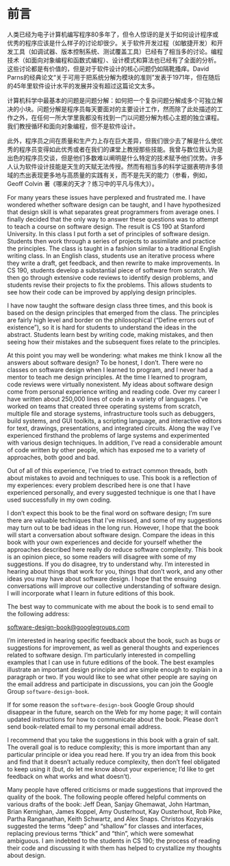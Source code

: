 # 前言

人类已经为电子计算机编写程序80多年了，但令人惊讶的是关于如何设计程序或优秀的程序应该是什么样子的讨论却很少。关于软件开发过程（如敏捷开发）和开发工具（如调试器、版本控制系统、测试覆盖工具）已经有了相当多的讨论。编程技术（如面向对象编程和函数式编程）、设计模式和算法也已经有了全面的分析。这些讨论都是有价值的，但是对于软件设计的核心问题仍如隔靴搔痒。David Parns的经典论文“关于可用于把系统分解为模块的准则”发表于1971年，但在随后的45年里软件设计水平的发展并没有超过这篇论文太多。

计算机科学中最基本的问题是问题分解：如何把一个复杂问题分解成多个可独立解决的小块。问题分解是程序员每天要面对的主要设计工作，然而除了此处描述的工作之外，在任何一所大学里我都没有找到一门以问题分解为核心主题的独立课程。我们教授循环和面向对象编程，但不是软件设计。

此外，程序员之间在质量和生产力上存在巨大差异，但我们很少去了解是什么使优秀的程序员变得如此优秀或者在我们的课堂上教授那些技能。我曾与数位我认为是出色的程序员交谈，但是他们多数难以阐明是什么特定的技术赋予他们优势。许多人认为软件设计技能是天生的天赋无法传授。然而有相当多的科学证据表明许多领域的杰出表现更多地与高质量的实践有关，而不是先天的能力（参看，例如，Geoff Colvin 著《哪来的天才？练习中的平凡与伟大》）。

For many years these issues have perplexed and frustrated me. I have wondered whether software design can be taught, and I have hypothesized that design skill is what separates great programmers from average ones. I finally decided that the only way to answer these questions was to attempt to teach a course on software design. The result is CS 190 at Stanford University. In this class I put forth a set of principles of software design. Students then work through a series of projects to assimilate and practice the principles. The class is taught in a fashion similar to a traditional English writing class. In an English class, students use an iterative process where they write a draft, get feedback, and then rewrite to make improvements. In CS 190, students develop a substantial piece of software from scratch. We then go through extensive code reviews to identify design problems, and students revise their projects to fix the problems. This allows students to see how their code can be improved by applying design principles.

I have now taught the software design class three times, and this book is based on the design principles that emerged from the class. The principles are fairly high level and border on the philosophical (“Define errors out of existence”), so it is hard for students to understand the ideas in the abstract. Students learn best by writing code, making mistakes, and then seeing how their mistakes and the subsequent fixes relate to the principles.

At this point you may well be wondering: what makes me think I know all the answers about software design? To be honest, I don’t. There were no classes on software design when I learned to program, and I never had a mentor to teach me design principles. At the time I learned to program, code reviews were virtually nonexistent. My ideas about software design come from personal experience writing and reading code. Over my career I have written about 250,000 lines of code in a variety of languages. I’ve worked on teams that created three operating systems from scratch, multiple file and storage systems, infrastructure tools such as debuggers, build systems, and GUI toolkits, a scripting language, and interactive editors for text, drawings, presentations, and integrated circuits. Along the way I’ve experienced firsthand the problems of large systems and experimented with various design techniques. In addition, I’ve read a considerable amount of code written by other people, which has exposed me to a variety of approaches, both good and bad.

Out of all of this experience, I’ve tried to extract common threads, both about mistakes to avoid and techniques to use. This book is a reflection of my experiences: every problem described here is one that I have experienced personally, and every suggested technique is one that I have used successfully in my own coding.

I don’t expect this book to be the final word on software design; I’m sure there are valuable techniques that I’ve missed, and some of my suggestions may turn out to be bad ideas in the long run. However, I hope that the book will start a conversation about software design. Compare the ideas in this book with your own experiences and decide for yourself whether the approaches described here really do reduce software complexity. This book is an opinion piece, so some readers will disagree with some of my suggestions. If you do disagree, try to understand why. I’m interested in hearing about things that work for you, things that don’t work, and any other ideas you may have about software design. I hope that the ensuing conversations will improve our collective understanding of software design. I will incorporate what I learn in future editions of this book.

The best way to communicate with me about the book is to send email to the following address:

[software-design-book@googlegroups.com](mailto:software-design-book@googlegroups.com)

I’m interested in hearing specific feedback about the book, such as bugs or suggestions for improvement, as well as general thoughts and experiences related to software design. I’m particularly interested in compelling examples that I can use in future editions of the book. The best examples illustrate an important design principle and are simple enough to explain in a paragraph or two. If you would like to see what other people are saying on the email address and participate in discussions, you can join the Google Group `software-design-book`.

If for some reason the `software-design-book` Google Group should disappear in the future, search on the Web for my home page; it will contain updated instructions for how to communicate about the book. Please don’t send book-related email to my personal email address.

I recommend that you take the suggestions in this book with a grain of salt. The overall goal is to reduce complexity; this is more important than any particular principle or idea you read here. If you try an idea from this book and find that it doesn’t actually reduce complexity, then don’t feel obligated to keep using it (but, do let me know about your experience; I’d like to get feedback on what works and what doesn’t).

Many people have offered criticisms or made suggestions that improved the quality of the book. The following people offered helpful comments on various drafts of the book: Jeff Dean, Sanjay Ghemawat, John Hartman, Brian Kernighan, James Koppel, Amy Ousterhout, Kay Ousterhout, Rob Pike, Partha Ranganathan, Keith Schwartz, and Alex Snaps. Christos Kozyrakis suggested the terms “deep” and “shallow” for classes and interfaces, replacing previous terms “thick” and “thin”, which were somewhat ambiguous. I am indebted to the students in CS 190; the process of reading their code and discussing it with them has helped to crystallize my thoughts about design.
